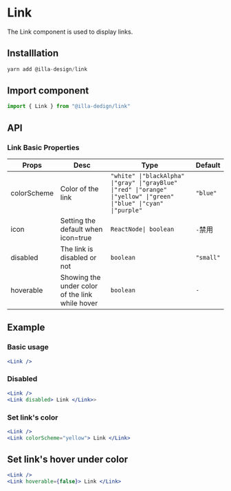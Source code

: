 # Link 

The Link component is used to display links.

## Installlation

```jsx
yarn add @illa-design/link
```

## Import component

```jsx
import { Link } from "@illa-dedign/link"
```

## API

### Link Basic Properties

| Props       | Desc                                            | Type                                                         | Default   |
| ----------- | ----------------------------------------------- | ------------------------------------------------------------ | --------- |
| colorScheme | Color of the link                               | `"white" \|"blackAlpha" \|"gray" \|"grayBlue" \|"red" \|"orange" \|"yellow" \|"green" \|"blue" \|"cyan" \|"purple" ` | `"blue"`  |
| icon        | Setting the default when icon=true              | `ReactNode\| boolean`                                        | `-`禁用   |
| disabled    | The link is disabled or not                     | `boolean`                                                    | `"small"` |
| hoverable   | Showing the under color of the link while hover | `boolean`                                                    | `-`       |

### 

## Example

### Basic usage

```jsx
<Link />
```

### Disabled

```jsx
<Link />
<Link disabled> Link </Link>>
```

### Set link's color

```jsx
<Link />
<Link colorScheme="yellow"> Link </Link>

```

## Set link's hover under color

```jsx
<Link />
<Link hoverable={false}> Link </Link>
```

